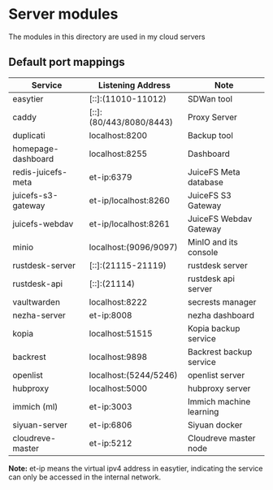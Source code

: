 # Server modules

The modules in this directory are used in my cloud servers

## Default port mappings

| Service            | Listening Address       | Note                     |
| ------------------ | ----------------------- | ------------------------ |
| easytier           | [::]:(11010-11012)      | SDWan tool               |
| caddy              | [::]:(80/443/8080/8443) | Proxy Server             |
| duplicati          | localhost:8200          | Backup tool              |
| homepage-dashboard | localhost:8255          | Dashboard                |
| redis-juicefs-meta | et-ip:6379              | JuiceFS Meta database    |
| juicefs-s3-gateway | et-ip/localhost:8260    | JuiceFS S3 Gateway       |
| juicefs-webdav     | et-ip/localhost:8261    | JuiceFS Webdav Gateway   |
| minio              | localhost:(9096/9097)   | MinIO and its console    |
| rustdesk-server    | [::]:(21115-21119)      | rustdesk server          |
| rustdesk-api       | [::]:(21114)            | rustdesk api server      |
| vaultwarden        | localhost:8222          | secrests manager         |
| nezha-server       | et-ip:8008              | nezha dashboard          |
| kopia              | localhost:51515         | Kopia backup service     |
| backrest           | localhost:9898          | Backrest backup service  |
| openlist           | localhost:(5244/5246)   | openlist server          |
| hubproxy           | localhost:5000          | hubproxy server          |
| immich (ml)        | et-ip:3003              | Immich machine learning  |
| siyuan-server      | et-ip:6806              | Siyuan docker            |
| cloudreve-master   | et-ip:5212              | Cloudreve master node    |

**Note:** et-ip means the virtual ipv4 address in easytier, indicating the service can only be accessed in the internal network.
